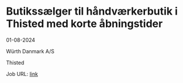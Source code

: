 # Butikssælger til håndværkerbutik i Thisted med korte åbningstider
01-08-2024

Würth Danmark A/S

Thisted

Job URL: [link](https://wuerth.career.emply.com/ad/butikssaelger-til-handvaerkerbutik-i-thisted-med-korte-abningstider/in1h5e/da)


